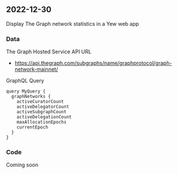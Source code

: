 ## 2022-12-30

Display The Graph network statistics in a Yew web app

### Data

The Graph Hosted Service API URL
* https://api.thegraph.com/subgraphs/name/graphprotocol/graph-network-mainnet/

GraphQL Query

``` gql
query MyQuery {
  graphNetworks {
    activeCuratorCount
    activeDelegatorCount
    activeSubgraphCount
    activeDelegationCount
    maxAllocationEpochs
    currentEpoch
  }
}
```

### Code

Coming soon
